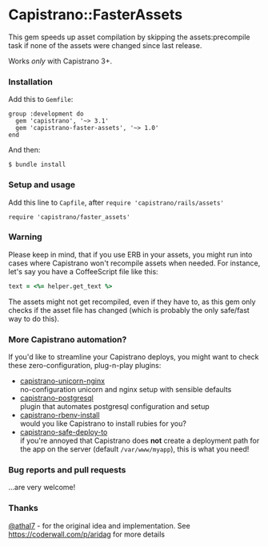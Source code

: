 # Capistrano::FasterAssets

This gem speeds up asset compilation by skipping the assets:precompile task if none of the assets were changed
since last release.

Works *only* with Capistrano 3+.

### Installation

Add this to `Gemfile`:

    group :development do
      gem 'capistrano', '~> 3.1'
      gem 'capistrano-faster-assets', '~> 1.0'
    end

And then:

    $ bundle install

### Setup and usage

Add this line to `Capfile`, after `require 'capistrano/rails/assets'`

    require 'capistrano/faster_assets'
    
### Warning

Please keep in mind, that if you use ERB in your assets, you might run into cases where Capistrano won't recompile assets when needed. For instance, let's say you have a CoffeeScript file like this:

```coffee
text = <%= helper.get_text %>
```

The assets might not get recompiled, even if they have to, as this gem only checks if the asset file has changed (which is probably the only safe/fast way to do this).

### More Capistrano automation?

If you'd like to streamline your Capistrano deploys, you might want to check
these zero-configuration, plug-n-play plugins:

- [capistrano-unicorn-nginx](https://github.com/bruno-/capistrano-unicorn-nginx)<br/>
no-configuration unicorn and nginx setup with sensible defaults
- [capistrano-postgresql](https://github.com/bruno-/capistrano-postgresql)<br/>
plugin that automates postgresql configuration and setup
- [capistrano-rbenv-install](https://github.com/bruno-/capistrano-rbenv-install)<br/>
would you like Capistrano to install rubies for you?
- [capistrano-safe-deploy-to](https://github.com/bruno-/capistrano-safe-deploy-to)<br/>
if you're annoyed that Capistrano does **not** create a deployment path for the
app on the server (default `/var/www/myapp`), this is what you need!

### Bug reports and pull requests

...are very welcome!

### Thanks

[@athal7](https://github.com/athal7) - for the original idea and implementation. See https://coderwall.com/p/aridag
for more details
